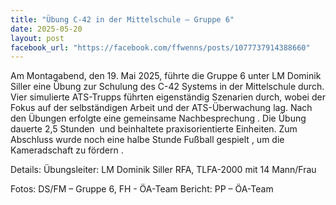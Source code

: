 ```yaml
---
title: "Übung C-42 in der Mittelschule – Gruppe 6"
date: 2025-05-20
layout: post
facebook_url: "https://facebook.com/ffwenns/posts/1077737914388660"
---
```


Am Montagabend, den 19. Mai 2025, führte die Gruppe 6 unter LM Dominik Siller eine Übung zur Schulung des C-42 Systems in der Mittelschule durch. Vier simulierte ATS-Trupps führten eigenständig Szenarien durch, wobei der Fokus auf der selbständigen Arbeit und der ATS-Überwachung lag. Nach den Übungen erfolgte eine gemeinsame Nachbesprechung . Die Übung dauerte 2,5 Stunden ️ und beinhaltete praxisorientierte Einheiten. Zum Abschluss wurde noch eine halbe Stunde Fußball gespielt , um die Kameradschaft zu fördern .

Details:
 Übungsleiter: LM Dominik Siller
 RFA, TLFA-2000 mit 14 Mann/Frau

 Fotos: DS/FM – Gruppe 6, FH - ÖA-Team
 Bericht: PP – ÖA-Team